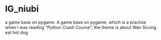 # IG_niubi
a game base on pygame.
A game base on pygame, which is a practise when I was reading "Python Crash Course", the theme is about Wan Sicong eat hot dog
